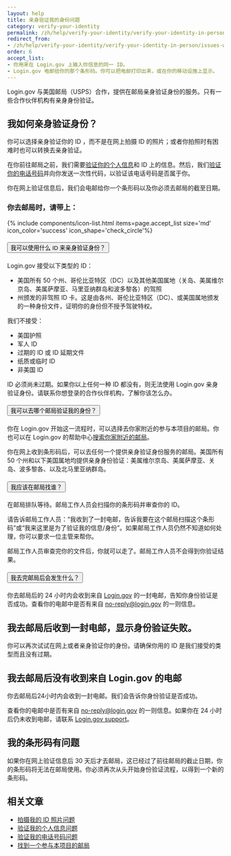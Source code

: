 ```yaml
---
layout: help
title: 亲身验证我的身份问题
category: verify-your-identity
permalink: /zh/help/verify-your-identity/verify-your-identity-in-person/
redirect_from:
- /zh/help/verify-your-identity/verify-your-identity-in-person/issues-with-verifying-your-identity-in-person/
order: 6
accept_list:
- 你用来在 Login.gov 上输入你信息的同一 ID。
- Login.gov 电邮给你的那个条形码。你可以把电邮打印出来，或在你的移动设施上显示。
---
```


Login.gov 与美国邮局（USPS）合作，提供在邮局亲身验证身份的服务。只有一些合作伙伴机构有亲身身份验证。

## 我如何亲身验证身份？

你可以选择亲身验证你的 ID ，而不是在网上拍摄 ID 的照片；或者你拍照时有困难时也可以转换去亲身验证。

在你前往邮局之前，我们需要[验证你的个人信息](/zh/help/verify-your-identity/issues-verifying-my-personal-information/)和 ID 上的信息。然后，我们[验证你的电话号码](/zh/help/verify-your-identity/phone-number/)并向你发送一次性代码，以验证该电话号码是否属于你。

你在网上验证信息后，我们会电邮给你一个条形码以及你必须去邮局的截至日期。

### 你去邮局时，请带上：

{% include components/icon-list.html items=page.accept_list size='md' icon_color='success' icon_shape='check_circle'%}

<div class="usa-accordion usa-accordion--bordered margin-y-4">
  <h4 class="usa-accordion__heading">
    <button
      type="button"
      class="usa-accordion__button"
      aria-expanded="false"
      aria-controls="b-a1"
    >
      我可以使用什么 ID 来亲身验证身份？
    </button>
  </h4>
  <div id="b-a1" class="usa-accordion__content usa-prose">
    <p>Login.gov 接受以下类型的 ID：</p>
    <ul>
      <li>美国所有 50 个州、哥伦比亚特区（DC）以及其他美国属地（关岛、美属维尔京岛、美属萨摩亚、马里亚纳群岛和波多黎各）的驾照</li>
      <li>州颁发的非驾照 ID 卡。这是由各州、哥伦比亚特区（DC）、或美国属地颁发的一种身份文件，证明你的身份但不授予驾驶特权。</li>
    </ul>
    <p>我们不接受：</p>
    <ul>
      <li>美国护照</li>
      <li>军人 ID</li>
      <li>过期的 ID 或 ID 延期文件</li>
      <li>纸质或临时 ID</li>
      <li>非美国 ID</li>
    </ul>
    <p>ID 必须尚未过期。如果你以上任何一种 ID 都没有，则无法使用 Login.gov 亲身验证身份。请联系你想登录的合作伙伴机构，了解你该怎么办。</p>
  </div>
</div>

<div class="usa-accordion usa-accordion--bordered margin-y-4">
  <h4 class="usa-accordion__heading">
    <button
      type="button"
      class="usa-accordion__button"
      aria-expanded="false"
      aria-controls="b-a2"
    >
      我可以去哪个邮局验证我的身份？
    </button>
  </h4>
  <div id="b-a2" class="usa-accordion__content usa-prose">
    <p>你在 Login.gov 开始这一流程时，可以选择去你家附近的参与本项目的邮局。你也可以在 Login.gov 的帮助中心<a href="/zh/help/verify-your-identity/verify-your-identity-in-person/find-a-participating-post-office/">搜索你家附近的邮局</a>。</p>
    <p>你在网上收到条形码后，可以去任何一个提供亲身验证身份服务的邮局。美国所有 50 个州和以下美国属地均提供亲身身份验证：美属维尔京岛、美属萨摩亚、关岛、波多黎各、以及北马里亚纳群岛。</p>
  </div>
</div>

<div class="usa-accordion usa-accordion--bordered margin-y-4">
  <h4 class="usa-accordion__heading">
    <button
      type="button"
      class="usa-accordion__button"
      aria-expanded="false"
      aria-controls="b-a3"
    >
      我应该在邮局找谁？
    </button>
  </h4>
  <div id="b-a3" class="usa-accordion__content usa-prose">
    <p>在邮局排队等待。邮局工作人员会扫描你的条形码并审查你的 ID。</p>
    <p>请告诉邮局工作人员：“我收到了一封电邮，告诉我要在这个邮局扫描这个条形码”或“我来这里是为了验证我的信息/身份”。如果邮局工作人员仍然不知道如何处理，你可以要求一位主管来帮你。</p>
    <p>邮局工作人员审查完你的文件后，你就可以走了。邮局工作人员不会得到你验证结果。</p>
  </div>
</div>

<div class="usa-accordion usa-accordion--bordered margin-y-4">
  <h4 class="usa-accordion__heading">
    <button
      type="button"
      class="usa-accordion__button"
      aria-expanded="false"
      aria-controls="b-a4"
    >
      我去完邮局后会发生什么？
    </button>
  </h4>
  <div id="b-a4" class="usa-accordion__content usa-prose">
    <p>你去邮局后的 24 小时内会收到来自 <a href="https://secure.login.gov/">Login.gov</a> 的一封电邮，告知你身份验证是否成功。查看你的电邮中是否有来自 <a href="mailto:no-reply@login.gov">no-reply@login.gov</a> 的一则信息。</p>
  </div>
</div>

## 我去邮局后收到一封电邮，显示身份验证失败。

你可以再次试试在网上或者亲身验证你的身份。请确保你用的 ID 是我们接受的类型而且没有过期。

## 我去邮局后没有收到来自 Login.gov 的电邮

你去邮局后24小时内会收到一封电邮。我们会告诉你身份验证是否成功。

查看你的电邮中是否有来自 [no-reply@login.gov](mailto:no-reply@login.gov) 的一则信息。如果你在 24 小时后仍未收到电邮，请联系 [Login.gov support](https://login.gov/zh/contact/)。

## 我的条形码有问题

如果你在网上验证信息后 30 天后才去邮局，这已经过了前往邮局的截止日期，你的条形码将无法在邮局使用。你必须再次从头开始身份验证流程，以得到一个新的条形码。

## 相关文章

* [拍摄我的 ID 照片问题](/zh/help/verify-your-identity/how-to-take-photos-to-verify-your-identity/)
* [验证我的个人信息问题](/zh/help/verify-your-identity/issues-verifying-my-personal-information/)
* [验证我的电话号码问题](/zh/help/verify-your-identity/phone-number/)
* [找到一个参与本项目的邮局](/zh/help/verify-your-identity/verify-your-identity-in-person/find-a-participating-post-office/)
